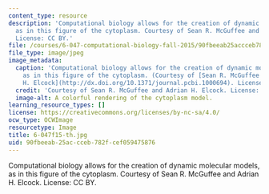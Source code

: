 ```yaml
---
content_type: resource
description: 'Computational biology allows for the creation of dynamic molecular models,
  as in this figure of the cytoplasm. Courtesy of Sean R. McGuffee and Adrian H. Elcock.
  License: CC BY.'
file: /courses/6-047-computational-biology-fall-2015/90fbeeab25accceb782fcef059475876_6-047f15-th.jpg
file_type: image/jpeg
image_metadata:
  caption: 'Computational biology allows for the creation of dynamic molecular models,
    as in this figure of the cytoplasm. (Courtesy of [Sean R. McGuffee and Adrian
    H. Elcock](http://dx.doi.org/10.1371/journal.pcbi.1000694). License: CC BY.)'
  credit: 'Courtesy of Sean R. McGuffee and Adrian H. Elcock. License: CC BY.'
  image-alt: A colorful rendering of the cytoplasm model.
learning_resource_types: []
license: https://creativecommons.org/licenses/by-nc-sa/4.0/
ocw_type: OCWImage
resourcetype: Image
title: 6-047f15-th.jpg
uid: 90fbeeab-25ac-cceb-782f-cef059475876
---
```

Computational biology allows for the creation of dynamic molecular models, as in this figure of the cytoplasm. Courtesy of Sean R. McGuffee and Adrian H. Elcock. License: CC BY.